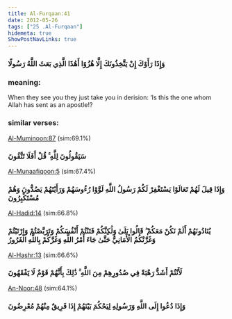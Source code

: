 ```yaml
---
title: Al-Furqaan:41
date: 2012-05-26
tags: ["25 .Al-Furqaan"]
hidemeta: true 
ShowPostNavLinks: true 
---
```

### وَإِذَا رَأَوْكَ إِنْ يَتَّخِذُونَكَ إِلَّا هُزُوًا أَهَٰذَا الَّذِي بَعَثَ اللَّهُ رَسُولًا
### meaning: 
When they see you they just take you in derision: ‘Is this the one whom Allah has sent as an apostle!?
### similar verses: 

[Al-Muminoon:87](/23/87) (sim:69.1%)

### سَيَقُولُونَ لِلَّهِ ۚ قُلْ أَفَلَا تَتَّقُونَ

[Al-Munaafiqoon:5](/63/5) (sim:67.4%)

### وَإِذَا قِيلَ لَهُمْ تَعَالَوْا يَسْتَغْفِرْ لَكُمْ رَسُولُ اللَّهِ لَوَّوْا رُءُوسَهُمْ وَرَأَيْتَهُمْ يَصُدُّونَ وَهُمْ مُسْتَكْبِرُونَ

[Al-Hadid:14](/57/14) (sim:66.8%)

### يُنَادُونَهُمْ أَلَمْ نَكُنْ مَعَكُمْ ۖ قَالُوا بَلَىٰ وَلَٰكِنَّكُمْ فَتَنْتُمْ أَنْفُسَكُمْ وَتَرَبَّصْتُمْ وَارْتَبْتُمْ وَغَرَّتْكُمُ الْأَمَانِيُّ حَتَّىٰ جَاءَ أَمْرُ اللَّهِ وَغَرَّكُمْ بِاللَّهِ الْغَرُورُ

[Al-Hashr:13](/59/13) (sim:66.6%)

### لَأَنْتُمْ أَشَدُّ رَهْبَةً فِي صُدُورِهِمْ مِنَ اللَّهِ ۚ ذَٰلِكَ بِأَنَّهُمْ قَوْمٌ لَا يَفْقَهُونَ

[An-Noor:48](/24/48) (sim:64.1%)

### وَإِذَا دُعُوا إِلَى اللَّهِ وَرَسُولِهِ لِيَحْكُمَ بَيْنَهُمْ إِذَا فَرِيقٌ مِنْهُمْ مُعْرِضُونَ
